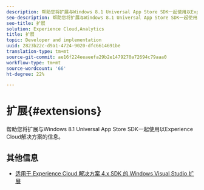 ```yaml
---
description: 帮助您将扩展与Windows 8.1 Universal App Store SDK一起使用以Experience Cloud解决方案的信息。
seo-description: 帮助您将扩展与Windows 8.1 Universal App Store SDK一起使用以Experience Cloud解决方案的信息。
seo-title: 扩展
solution: Experience Cloud,Analytics
title: 扩展
topic: Developer and implementation
uuid: 2823b22c-d9a1-4724-9020-dfc6614691be
translation-type: tm+mt
source-git-commit: ae16f224eeaeefa29b2e1479270a72694c79aaa0
workflow-type: tm+mt
source-wordcount: '66'
ht-degree: 22%

---
```



# 扩展{#extensions}

帮助您将扩展与Windows 8.1 Universal App Store SDK一起使用以Experience Cloud解决方案的信息。

## 其他信息

+ [适用于 Experience Cloud 解决方案 4.x SDK 的 Windows Visual Studio 扩展](/help/windows-appstore/extensions/win-vse-4x.md)
